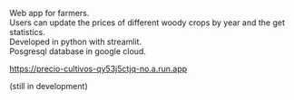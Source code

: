 Web app for farmers.  
Users can update the prices of different woody crops by year and the get statistics.  
Developed in python with streamlit.  
Posgresql database in google cloud. 

https://precio-cultivos-qy53j5ctjq-no.a.run.app

(still in development)